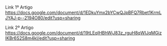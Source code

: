 Link 1º Artigo
https://docs.google.com/document/d/1EDkuYmx2bYCwQJpBFQ7Rbet1KrmLJYAJ-p--2194O80/edit?usp=sharing

Link 2º Artigo
https://docs.google.com/document/d/19tLEqIHBhWjJ83z_rguH8qWIJqMGizIKBr6S2S8m4kI/edit?usp=sharing

